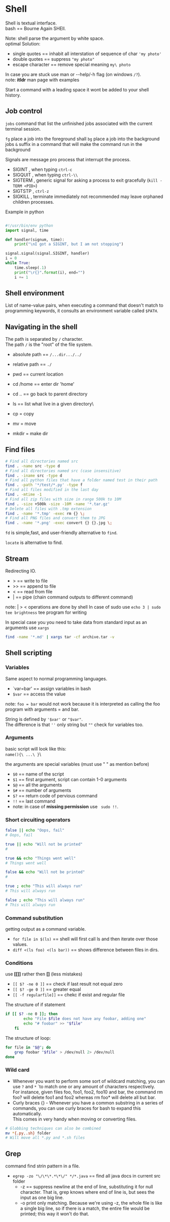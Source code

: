 # Shell

Shell is textual interface.\
bash == Bourne Again SHEll.

Note: shell parse the argument by white space.\
optimal Solution:

* single quotes == inhabit all interstation of sequence of char  ` 'my photo' ` 
* double quotes == suppress  ` "my photo" ` 
* escape character == remove special meaning `my\ photo ` 

In case you are stuck use man or --help/-h flag (on windows `/?`).\
note: **itldr** man page with examples

Start a command with a leading space it wont be added to your shell history.

## Job control 

`jobs` command that list the unfinished jobs associated with the current terminal session. 

`fg` place a job into the foreground shall 
`bg` place a job into the background jobs
`&` suffix in a command that will make the command run in the background

Signals are message pro process that interrupt the process.

* SIGINT , when typing `ctrl-c`
* SIGQUIT , when typing `ctrl-\\`
* SIGTERM , generic signal for asking a process to exit gracefully (`kill -TERM <PID>`)
* SIGTSTP , `ctrl-z`
* SIGKILL , terminate immediately not recommended may leave orphaned children processes.

Example in python

```python

#!/usr/bin/env python
import signal, time

def handler(signum, time):
    print("\nI got a SIGINT, but I am not stopping")

signal.signal(signal.SIGINT, handler)
i = 0
while True:
    time.sleep(.1)
    print("\r{}".format(i), end="")
    i += 1

```

## Shell environment

List of name-value pairs,
when executing a command that doesn't match to programming keywords,
it consults an environment variable called `$PATH`.

## Navigating in the shell
The path is separated by 
`/`
character.\
The path 
`/`
is the "root" of the file system.

* absolute path == 
`/...dir.../../`
* relative path ==
`./`

* pwd == current location
* cd /home == enter dir 'home'
* cd .. == go back to parent directory
* ls == list what live in a given directory\
* cp = copy
* mv = move
* mkdir = make dir

## Find files

```bash
# Find all directories named src
find . -name src -type d
# Find all directories named src (case insensitive)
find . -iname src -type d
# Find all python files that have a folder named test in their path
find . -path '*/test/*.py' -type f
# Find all files modified in the last day
find . -mtime -1
# Find all zip files with size in range 500k to 10M
find . -size +500k -size -10M -name '*.tar.gz'
# Delete all files with .tmp extension
find . -name '*.tmp' -exec rm {} \;
# Find all PNG files and convert them to JPG
find . -name '*.png' -exec convert {} {}.jpg \;
```

`fd` is simple,fast, and user-friendly alternative to `find`.

`locate` is alternative to find.

## Stream
Redirecting IO.

* \> == write to file
* \>> == append to file
* < == read from file
* | == pipe (chain command outputs to different command)

note: | > < operations are done by shell In case of sudo use
`echo 3 | sudo tee brightness`
tee program for writing

In special case you you need to take data from standard input as an arguments use `xargs`

```bash
find -name '*.md' | xargs tar -cf archive.tar -v
```
## Shell scripting

### Variables

Same aspect to normal programming languages.

* `var=bar' == assign variables in bash
* `$var` == access the value

note: `foo = bar` would not work because it is interpreted as calling the foo program with arguments = and bar.

String is defined by `'$var'` or `"$var"`.\
The difference is that `''` only string but `""` check for variables too.

### Arguments

basic script will look like this:\
`name(){\
...\
}`\

the arguments are special variables (must use " " as mention before)

* `$0` == name of the script
* `$1` == first argument, script can contain 1-0 arguments
* `$@` == all the arguments
* `$#` == number of arguments
* `$?` == return code of pervious command
* `!!` == last command
*  note: in case of **missing permission** use ` sudo !!`.

### Short circuiting operators

```bash
false || echo "Oops, fail"
# Oops, fail

true || echo "Will not be printed"
#

true && echo "Things went well"
# Things went well

false && echo "Will not be printed"
#

true ; echo "This will always run"
# This will always run

false ; echo "This will always run"
# This will always run
```

### Command substitution

getting output as a command variable.

* `for file in $(ls)` == shell will first call ls and then iterate over those values.
* `diff <(ls foo) <(ls bar))` == shows difference between files in dirs.

### Conditions

use **[[]]** rather then **[]** (less mistakes)

* `[[ $? -ne 0 ]]` == check if last result not equal zero
* `[[ $? -ge 0 ]]` == greater equal
* `[[ -f regularfile]]` == chekc if exist and regular file

The structure of if statement
```bash
if [[ $? -ne 0 ]]; then
        echo "File $file does not have any foobar, adding one"
        echo "# foobar" >> "$file"
    fi
```

The structure of loop:
```bash
for file in "$@"; do
    grep foobar "$file" > /dev/null 2> /dev/null
done
```

### Wild card

* Whenever you want to perform some sort of wildcard matching, you can use `?` and `*` `to match one or any amount of characters respectively.\
  For instance, given files foo, foo1, foo2, foo10 and bar, the command rm foo? will delete foo1 and foo2 whereas rm foo* will delete all but bar.
* Curly braces {} - Whenever you have a common substring in a series of commands, you can use curly braces for bash to expand this automatically.\
  This comes in very handy when moving or converting files.
```bash
# Globbing techniques can also be combined
mv *{.py,.sh} folder
# Will move all *.py and *.sh files
```

## Grep
command find strin pattern in a file.
* `egrep -zo "\/\*\*.*\*\/" */*.java` == find all java docs in current src folder
  * -z == suppress newline at the end of line, substituting it for null character. That is, grep knows where end of line is, but sees the input as one big line.
  * -o print only matching. Because we're using -z, the whole file is like a single big line, so if there is a match, the entire file would be printed; this way it won't do that.
